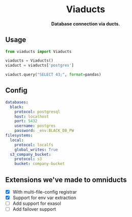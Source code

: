 <h1 align='center'>
    Viaducts
</h1>
<h4 align='center'>
    Database connection via ducts.
</h4>

## Usage

```python
from viaducts import Viaducts

viaducts = Viaducts()
viaduct = viaducts['postgres']

viaduct.query("SELECT 43;", format=pandas)
```

## Config

```yaml
databases:
  black:
    protocol: postgresql
    host: localhost
    port: 5432
    username: postgres
    password: _env:BLACK_DB_PW
filesystems:
  local:
    protocol: localfs
    global_writes: True
  s3_company_bucket:
    protocol: s3
    bucket: company-bucket
```

## Extensions we've made to omniducts

- [X] With multi-file-config registrar
- [X] Support for env var extraction
- [ ] Add support for exasol
- [ ] Add failover support
